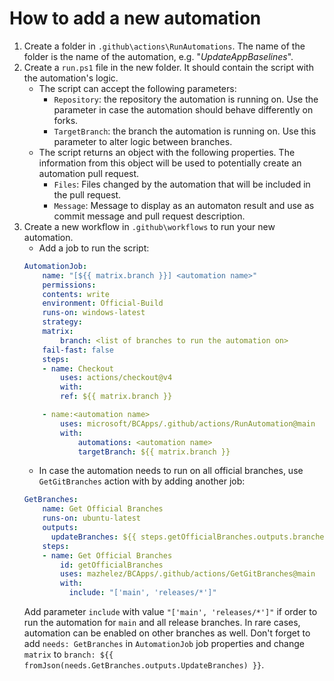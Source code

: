 # How to add a new automation

1. Create a folder in `.github\actions\RunAutomations`. The name of the folder is the name of the automation, e.g. "_UpdateAppBaselines_".
2. Create a `run.ps1` file in the new folder. It should contain the script with the automation's logic.
   - The script can accept the following parameters:
     - `Repository`: the repository the automation is running on. Use the parameter in case the automation should behave differently on forks.
     - `TargetBranch`: the branch the automation is running on. Use this parameter to alter logic between branches.
   - The script returns an object with the following properties. The information from this object will be used to potentially create an automation pull request.
     - `Files`: Files changed by the automation that will be included in the pull request.
     - `Message`: Message to display as an automaton result and use as commit message and pull request description.
3. Create a new workflow in `.github\workflows` to run your new automation.
    - Add a job to run the script:
    ```yaml
    AutomationJob:
        name: "[${{ matrix.branch }}] <automation name>"
        permissions:
        contents: write
        environment: Official-Build
        runs-on: windows-latest
        strategy:
        matrix:
            branch: <list of branches to run the automation on>
        fail-fast: false
        steps:
        - name: Checkout
            uses: actions/checkout@v4
            with:
            ref: ${{ matrix.branch }}

        - name:<automation name>
            uses: microsoft/BCApps/.github/actions/RunAutomation@main
            with:
                automations: <automation name>
                targetBranch: ${{ matrix.branch }}
    ```
    - In case the automation needs to run on all official branches, use `GetGitBranches` action with by adding another job:
    ```yaml
    GetBranches:
        name: Get Official Branches
        runs-on: ubuntu-latest
        outputs:
          updateBranches: ${{ steps.getOfficialBranches.outputs.branchesJson }}
        steps:
        - name: Get Official Branches
            id: getOfficialBranches
            uses: mazhelez/BCApps/.github/actions/GetGitBranches@main
            with:
              include: "['main', 'releases/*']"
    ```
    Add parameter `include` with value `"['main', 'releases/*']"` if order to run the automation for `main` and all release branches. In rare cases, automation can be enabled on other branches as well.
    Don't forget to add `needs: GetBranches` in `AutomationJob` job properties and change `matrix` to `branch: ${{ fromJson(needs.GetBranches.outputs.UpdateBranches) }}`.


